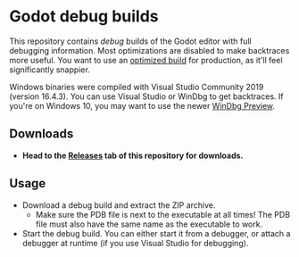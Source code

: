 # Godot debug builds

This repository contains *debug* builds of the Godot editor with full debugging
information. Most optimizations are disabled to make backtraces more useful.
You want to use an [optimized build](https://godotengine.org/download/) for
production, as it'll feel significantly snappier.

Windows binaries were compiled with Visual Studio Community 2019 (version 16.4.3).
You can use Visual Studio or WinDbg to get backtraces. If you're on Windows 10, you may want to use
the newer [WinDbg Preview](https://docs.microsoft.com/en-us/windows-hardware/drivers/debugger/debugger-download-tools).

## Downloads

- **Head to the [Releases](https://github.com/Calinou/godot-debug-builds/releases)
  tab of this repository for downloads.**

## Usage

- Download a debug build and extract the ZIP archive.
  - Make sure the PDB file is next to the executable at all times! The PDB file
    must also have the same name as the executable to work.
- Start the debug build. You can either start it from a debugger, or attach a
  debugger at runtime (if you use Visual Studio for debugging).

